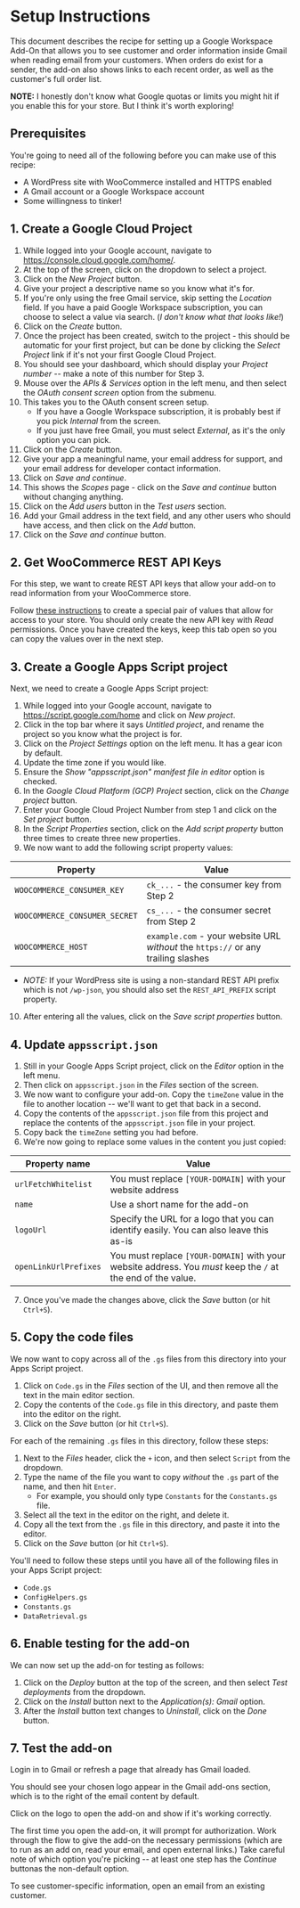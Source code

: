 # Setup Instructions

This document describes the recipe for setting up a Google Workspace Add-On that allows you to see customer and order information inside Gmail when reading email from your customers. When orders do exist for a sender, the add-on also shows links to each recent order, as well as the customer's full order list.

**NOTE:** I honestly don't know what Google quotas or limits you might hit if you enable this for your store. But I think it's worth exploring!

## Prerequisites

You're going to need all of the following before you can make use of this recipe:
 * A WordPress site with WooCommerce installed and HTTPS enabled
 * A Gmail account or a Google Workspace account
 * Some willingness to tinker!

## 1. Create a Google Cloud Project

1. While logged into your Google account, navigate to https://console.cloud.google.com/home/.
2. At the top of the screen, click on the dropdown to select a project.
3. Click on the _New Project_ button.
4. Give your project a descriptive name so you know what it's for.
5. If you're only using the free Gmail service, skip setting the _Location_ field. If you have a paid Google Workspace subscription, you can choose to select a value via search. (_I don't know what that looks like!_)
6. Click on the _Create_ button.
7. Once the project has been created, switch to the project - this should be automatic for your first project, but can be done by clicking the _Select Project_ link if it's not your first Google Cloud Project.
8. You should see your dashboard, which should display your _Project number_ -- make a note of this number for Step 3.
9. Mouse over the _APIs & Services_ option in the left menu, and then select the _OAuth consent screen_ option from the submenu.
10. This takes you to the OAuth consent screen setup.
    - If you have a Google Workspace subscription, it is probably best if you pick _Internal_ from the screen.
	- If you just have free Gmail, you must select _External_, as it's the only option you can pick.
11. Click on the _Create_ button.
12. Give your app a meaningful name, your email address for support, and your email address for developer contact information.
13. Click on _Save and continue_.
14. This shows the _Scopes_ page - click on the _Save and continue_ button without changing anything.
15. Click on the _Add users_ button in the _Test users_ section.
16. Add your Gmail address in the text field, and any other users who should have access, and then click on the _Add_ button.
17. Click on the _Save and continue_ button.

## 2. Get WooCommerce REST API Keys

For this step, we want to create REST API keys that allow your add-on to read information from your WooCommerce store.

Follow [these instructions](https://woocommerce.github.io/woocommerce-rest-api-docs/#rest-api-keys) to create a special pair of values that allow for access to your store. You should only create the new API key with _Read_ permissions. Once you have created the keys, keep this tab open so you can copy the values over in the next step.

## 3. Create a Google Apps Script project

Next, we need to create a Google Apps Script project:

1. While logged into your Google account, navigate to https://script.google.com/home and click on _New project_.
2. Click in the top bar where it says _Untitled project_, and rename the project so you know what the project is for.
3. Click on the _Project Settings_ option on the left menu. It has a gear icon by default.
4. Update the time zone if you would like.
5. Ensure the _Show "appsscript.json" manifest file in editor_ option is checked.
6. In the _Google Cloud Platform (GCP) Project_ section, click on the _Change project_ button.
7. Enter your Google Cloud Project Number from step 1 and click on the _Set project_ button.
8. In the _Script Properties_ section, click on the _Add script property_ button three times to create three new properties.
9. We now want to add the following script property values:

| Property                      | Value                 |
| ----------------------------- | --------------------- |
| `WOOCOMMERCE_CONSUMER_KEY`    | `ck_...` - the consumer key from Step 2 |
| `WOOCOMMERCE_CONSUMER_SECRET` | `cs_...` - the consumer secret from Step 2 |
| `WOOCOMMERCE_HOST`            | `example.com` - your website URL _without_ the `https://` or any trailing slashes  |

   - _NOTE:_ If your WordPress site is using a non-standard REST API prefix which is not `/wp-json`, you should also set the `REST_API_PREFIX` script property.
10. After entering all the values, click on the _Save script properties_ button.

## 4. Update `appsscript.json`

1. Still in your Google Apps Script project, click on the _Editor_ option in the left menu.
2. Then click on `appsscript.json` in the _Files_ section of the screen.
3. We now want to configure your add-on. Copy the `timeZone` value in the file to another location -- we'll want to get that back in a second.
4. Copy the contents of the `appsscript.json` file from this project and replace the contents of the `appsscript.json` file in your project.
5. Copy back the `timeZone` setting you had before.
6. We're now going to replace some values in the content you just copied:

| Property name         | Value              |
| --------------------- | ------------------ |
| `urlFetchWhitelist`   | You must replace `[YOUR-DOMAIN]` with your website address |
| `name`                | Use a short name for the add-on |
| `logoUrl`             | Specify the URL for a logo that you can identify easily. You can also leave this as-is |
| `openLinkUrlPrefixes` | You must replace `[YOUR-DOMAIN]` with your website address. You _must_ keep the `/` at the end of the value. |

7. Once you've made the changes above, click the _Save_ button (or hit `Ctrl+S`).

## 5. Copy the code files

We now want to copy across all of the `.gs` files from this directory into your Apps Script project.

1. Click on `Code.gs` in the _Files_ section of the UI, and then remove all the text in the main editor section.
2. Copy the contents of the `Code.gs` file in this directory, and paste them into the editor on the right.
3. Click on the _Save_ button (or hit `Ctrl+S`).

For each of the remaining `.gs` files in this directory, follow these steps:

1. Next to the _Files_ header, click the `+` icon, and then select `Script` from the dropdown.
2. Type the name of the file you want to copy _without_ the `.gs` part of the name, and then hit `Enter`.
   - For example, you should only type `Constants` for the `Constants.gs` file.
3. Select all the text in the editor on the right, and delete it.
4. Copy all the text from the `.gs` file in this directory, and paste it into the editor.
5. Click on the _Save_ button (or hit `Ctrl+S`).

You'll need to follow these steps until you have all of the following files in your Apps Script project:
 * `Code.gs`
 * `ConfigHelpers.gs`
 * `Constants.gs`
 * `DataRetrieval.gs`

## 6. Enable testing for the add-on

We can now set up the add-on for testing as follows:

1. Click on the _Deploy_ button at the top of the screen, and then select _Test deployments_ from the dropdown.
2. Click on the _Install_ button next to the _Application(s): Gmail_ option.
3. After the _Install_ button text changes to _Uninstall_, click on the _Done_ button.

## 7. Test the add-on

Login in to Gmail or refresh a page that already has Gmail loaded.

You should see your chosen logo appear in the Gmail add-ons section, which is to the right of the email content by default.

Click on the logo to open the add-on and show if it's working correctly.

The first time you open the add-on, it will prompt for authorization. Work through the flow to give the add-on the necessary permissions (which are to run as an add on, read your email, and open external links.) Take careful note of which option you're picking -- at least one step has the _Continue_ buttonas the non-default option.

To see customer-specific information, open an email from an existing customer.